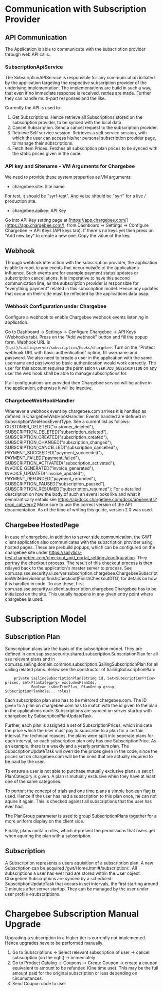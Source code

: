# Communication with Subscription Provider

## API Communication
The Application is able to communicate with the subscription provider through web API calls.

### SubscriptionApiService
The SubscriptionAPIService is responsible for any communication initiated by the application targeting the respective subscription provider of the underlying implementation. 
The implementations are build in such a way, that even if no immediate response is received, retries are made. Further they can handle multi-part responses and the like. 

Currently the API is used to 
1. Get Subscriptions. Hence retrieve all Subscriptions stored on the subscription provider, to be synced with the local data.
2. Cancel Subscription. Send a cancel request to the subscription provider.
3. Retrieve Self service session. Retrieves a self service session, with which the user can access his/her personal subscription provider page, to manage their subscriptions.
4. Fetch Item Prices. Fetches all subscription plan prices to be synced with the static prices given in the code.

### API key and Sitename - VM Arguments for Chargebee
We need to provide these system properties as VM arguments:

- chargebee.site: Site name

For test, it should be "syrf-test". And value should be "syrf" for a live / production site.

- chargebee.apikey: API Key

Go into API Key setting page at [https://app.chargebee.com/](https://app.chargebee.com/), from Dashboard -> Settings -> Configure Chargebee -> API Keys (API keys tab).
If there's no keys yet then press on "Add new key" to create a new one.
Copy the value of the key.

## Webhook
Through webhook interaction with the subscription provider, the application is able to react to any events that occur outside of the applications influence.
Such events are for example payment status updates or subscription cancellations. 
It is imperative to have this second communication line, as the subscription provider is responsible for "everything payment" related in this subscription model. Hence any updates that occur on their side must be reflected by the applications data asap.

### Webhook Configuration under Chargebee
Configure a webhook to enable Chargebee webhook events listening in application.

Go to Dashboard -> Settings -> Configure Chargebee -> API Keys (Webhooks tab).
Press on the "Add webhook" button and fill the popup form. Webhook URL is `{host}/sailingserver/subscription/hooks/chargebee`.
Turn on the "Protect webhook URL with basic authentication" option, fill username and password. We also need to create a user in the application with the same username and password so basic authentication would work correctly. The user for this account requires the permission `USER:ADD_SUBSCRIPTION` on any user the web hook shall be able to manage subscriptions for.

If all configurations are provided then Chargebee service will be active in the application, otherwise it will be inactive.

### ChargebeeWebHookHandler
Whenever a webhook event by chargebee.com arrives it is handled as defined in ChargebeeWebHookHandler.
Events handled are defined in SubscriptionWebHookEventType. See a current list as follows: 
    CUSTOMER_DELETED("customer_deleted"),
    SUBSCRIPTION_DELETED("subscription_deleted"),
    SUBSCRIPTION_CREATED("subscription_created"),
    SUBSCRIPTION_CHANGED("subscription_changed"),
    SUBSCRIPTION_CANCELLED("subscription_cancelled"),
    PAYMENT_SUCCEEDED("payment_succeeded"),
    PAYMENT_FAILED("payment_failed"),
    SUBSCRIPTION_ACTIVATED("subscription_activated"),
    INVOICE_GENERATED("invoice_generated"),
    INVOICE_UPDATED("invoice_updated"),
    PAYMENT_REFUNDED("payment_refunded"),
    SUBSCRIPTION_PAUSED("subscription_paused"),
    SUBSCRIPTION_RESUMED("subscription_resumed");
For a detailed description on how the body of such an event looks like and what it semmantically entails see https://apidocs.chargebee.com/docs/api/events?prod_cat_ver=2
Make sure to use the correct version of the API documentation. As of the time of writing this guide, version 2.0 was used.

## Chargebee HostedPage
In case of chargebee, in addition to server side communication, the GWT client application also communicates with the subscription provider using hosted pages.
These are prebuild popups, which can be configured on the chargebee site under https://sailytics-test.chargebee.com/checkout_and_portal_settings/configuration.
They portray the checkout process. The result of this checkout process is then relayed back to the application's master server to process. See com.sap.sse.security.ui.server.subscription.chargebee.ChargebeeSubscriptionWriteServiceImpl.finishCheckout(FinishCheckoutDTO) for details on how it is handled in code.
To use these, first com.sap.sse.security.ui.client.subscription.chargebee.Chargebee has to be initialized on the site. This usually happens in any given entry point where chargebee is used.

# Subscription Model

## Subscription Plan
Subscription plans are the basis of the subscription model. They are defined in com.sap.sse.security.shared.subscription.SubscriptionPlan for all sse relevant plans and in com.sap.sailing.domain.common.subscription.SailingSubscriptionPlan for all sailing related plans.
Below see the constructor of SailingSubscriptionPlan:
```
    private SailingSubscriptionPlan(String id, Set<SubscriptionPrice> prices, Set<PlanCategory> excludesPlanIds,
            Boolean isOneTimePlan, PlanGroup group, SubscriptionPlanRole... roles)
```

Each subscription plan also has to be mirrored chargebee.com. The ID given to a plan on chargebee.com has to match with the id given to the plan in the applications code.
Subscriptions are synced on server startup with chargebee by SubscriptionPlanUpdateTask.

Further, each plan is assigned a set of SubscriptionPrices, which indicate the price which the user must pay to subscribe to a plan for a certain interval. For technical reasons, the plans were split into seperate plans for each interval, so each subscription plan only has one SubscriptionPrice.
As an example, there is a weekly and a yearly premium plan.
The SubscriptionUpdateTask will override the prices given in the code, since the prices set on chargebee.com will be the ones that are actually required to be paid by the user.

To ensure a user is not able to purchase mutually exclusive plans, a set of PlanCategory is given. A plan is mutually exclusive when they have at least one of the same categories.

To portrait the concept of trials and one time plans a simple boolean flag is used. Hence if the user has had a subscription to this plan once, he can not aquire it again. This is checked against all subscriptions that the user has ever had.

The PlanGroup parameter is used to group SubscriptionPlans together for a more uniform display on the client side.

Finally, plans contain roles, which represent the permissions that users get when aquiring the plan with a subscription.

## Subscription
A Subscription represents a users aquisition of a subscription plan. 
A new Subscription can be acquired /gwt/Home.html#/subscription/:.
All subscriptions a user has ever had are stored within the User object.
Chargebee Subscriptions are synced by a scheduled SubscriptionUpdateTask that occurs in set intervals, the first starting around 2 minutes after server startup.
They can be managed by the user under user profile->subscriptions.

# Chargebee Subscription Manual Upgrade
Upgrading a subscription to a higher tier is currently not implemented. Hence upgrades have to be performed manually.

1. Go to Subscriptions -> Select relevant subscription of user -> cancel subscription (on the right) -> immediately
2. Go to Product Catalog -> Coupons -> Create Coupon -> create a coupon equivalent to amount to be refunded (One time use). This may be the full amount paid for the original subscription or less depending on circumstances.
3. Send Coupon code to user

